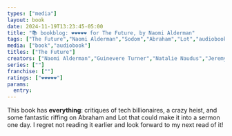 ```yaml
---
types: ["media"]
layout: book
date: 2024-11-19T13:23:45-05:00
title: "📚 bookblog: ❤️❤️❤️❤️❤️ for The Future, by Naomi Alderman"
tags: ["The Future","Naomi Alderman","Sodom","Abraham","Lot","audiobooks","Big Tech","billionaires","wealth"]
media: ["book","audiobook"]
titles: ["The Future"]
creators: ["Naomi Alderman","Guinevere Turner","Natalie Naudus","Jeremy Bobb","Santino Fontana","Graham Halstead","Lorelei King","Fred Sanders"]
series: [""]
franchise: [""]
ratings: ["❤️❤️❤️❤️❤️"]
params:
  entry:
---
```


This book has **everything**: critiques of tech billionaires, a crazy heist, and some fantastic riffing on Abraham and Lot that could make it into a sermon one day. I regret not reading it earlier and look forward to my next read of it!
